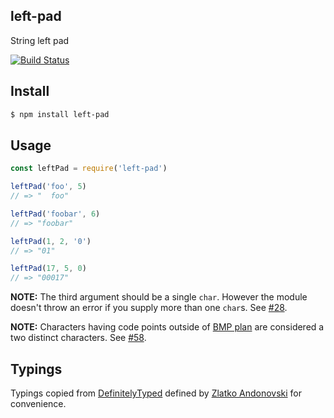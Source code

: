 ## left-pad

String left pad

[![Build Status][travis-image]][travis-url]

## Install

```bash
$ npm install left-pad
```

## Usage

```js
const leftPad = require('left-pad')

leftPad('foo', 5)
// => "  foo"

leftPad('foobar', 6)
// => "foobar"

leftPad(1, 2, '0')
// => "01"

leftPad(17, 5, 0)
// => "00017"
```

**NOTE:** The third argument should be a single `char`. However the module doesn't throw an error if you supply more than one `char`s. See [#28](https://github.com/stevemao/left-pad/pull/28).

**NOTE:** Characters having code points outside of [BMP plan](https://en.wikipedia.org/wiki/Plane_(Unicode)#Basic_Multilingual_Plane) are considered a two distinct characters. See [#58](https://github.com/stevemao/left-pad/issues/58).

[travis-image]: https://travis-ci.org/stevemao/left-pad.svg?branch=master
[travis-url]: https://travis-ci.org/stevemao/left-pad

## Typings

Typings copied from [DefinitelyTyped](https://github.com/DefinitelyTyped) defined by [Zlatko Andonovski](https://github.com/Goldsmith42) for convenience.
